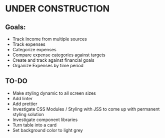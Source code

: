 # UNDER CONSTRUCTION

## Goals:
 - Track Income from multiple sources
 - Track expenses
 - Categorize expenses
 - Compare expense categories against targets
 - Create and track against financial goals
 - Organize Expenses by time period

## TO-DO
  - Make styling dynamic to all screen sizes
  - Add linter
  - Add prettier
  - Investigate CSS Modules / Styling with JSS to come up with permanent styling solution
  - Investigate component libraries
  - Turn table into a card
  - Set background color to light grey

